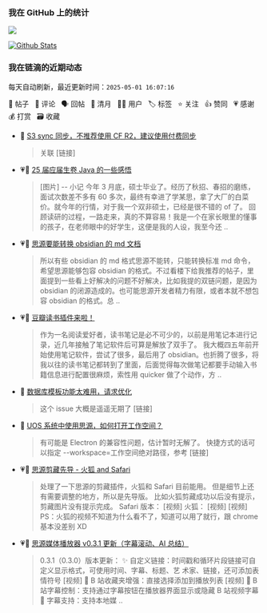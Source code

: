 
### 我在 GitHub 上的统计

<a title="Hits" target="_blank" href="https://github.com/88250/88250"><img src="https://hits.b3log.org/88250/88250.svg"></a>

[![Github Stats](https://github-readme-stats.vercel.app/api?username=88250&theme=tokyonight&show_icons=true)](https://github.com/88250)

<!--events start -->

### 我在链滴的近期动态

每天自动刷新，最近更新时间：`2025-05-01 16:07:16`

📝 帖子 &nbsp; 💬 评论 &nbsp; 🗣 回帖 &nbsp; 🌙 清月 &nbsp; 👨‍💻 用户 &nbsp; 🏷️ 标签 &nbsp; ⭐️ 关注 &nbsp; 👍 赞同 &nbsp; 💗 感谢 &nbsp; 💰 打赏 &nbsp; 🗃 收藏

* 💬 [S3 sync 同步，不推荐使用 CF R2，建议使用付费同步](https://ld246.com/article/1746067668957/comment/1746069008728#comments)

  > 关联 [链接]
* 💗📝 [25 届应届生卷 Java 的一些感悟](https://ld246.com/article/1745938586008)

  > [图片] -- 小记 今年 3 月底，硕士毕业了。经历了秋招、春招的磨练，面试次数差不多有 60 多次，最终有幸进了学某思，拿了大厂的白菜价。就今年的行情，对于我一个双非硕士，已经是很不错的 of 了。 回顾读研的过程，一路走来，真的不算容易！我是一个在家长眼里的懂事的孩子，在老师眼中的好学生，这便是我的人设，我至今还 ..
* 💗💬 [思源要能转换 obsidian 的 md 文档](https://ld246.com/article/1745911600217/comment/1745919776643#comments)

  > 所以有些 obsidian 的 md 格式思源不能转，只能转换标准 md 命令，希望思源能够包容 obsidian 的格式。不过看楼下给我推荐的帖子，里面提到一些看上好解决的问题不好解决，比如我提的双链问题，是因为 obsidian 的闭源造成的。也可能思源开发者精力有限，或者本就不想包容 obsidian 的格式。总 ..
* 💗📝 [豆瓣读书插件来啦！](https://ld246.com/article/1745898179608)

  > 作为一名阅读爱好者，读书笔记是必不可少的，以前是用笔记本进行记录，近几年接触了笔记软件后可算是解放了双手了。 我大概四五年前开始使用笔记软件，尝试了很多，最后用了 obsidian。也折腾了很多，将我以往的读书笔记都转到了里面，后面觉得每次做笔记都要手动输入书籍信息进行配置很麻烦，索性用 quicker 做了个动作，方 ..
* 💬 [数据库模板功能太难用，请求优化](https://ld246.com/article/1745893758424/comment/1745895139497#comments)

  > 这个 issue 大概是遥遥无期了 [链接]
* 💬 [UOS 系统中使用思源，如何打开工作空间？](https://ld246.com/article/1745831012458/comment/1745892130388#comments)

  > 有可能是 Electron 的兼容性问题，估计暂时无解了。 快捷方式的话可以指定 --workspace=工作空间绝对路径，参考 [链接]
* 💗📝 [思源剪藏先导 - 火狐 and Safari](https://ld246.com/article/1745845107858)

  > 处理了一下思源的剪藏插件，火狐和 Safari 目前能用。 但是细节上还有需要调整的地方，所以是先导版。 比如火狐剪藏成功以后没有提示，剪藏图片没有提示完成。 Safari 版本： [视频] 火狐： [视频] [视频] PS：火狐的视频不知道为什么看不了，知道可以用了就行，跟 chrome 基本没差别 XD
* 💗📝 [思源媒体播放器 v0.3.1 更新（字幕滚动、AI 总结）](https://ld246.com/article/1745677099458)

  > 0.3.1（0.3.0）版本更新： ✨ 自定义链接：时间戳和循环片段链接可自定义显示格式，可使用时间、字幕、标题、艺 术家、链接，还可添加表情符号 [视频] 🔖 B 站收藏夹增强：直接选择添加到播放列表 [视频] 💬 B 站字幕控制：支持通过字幕按钮在播放器界面显示或隐藏 B 站视频字幕 💬 字幕支持：支持本地媒 ..


<!--events end -->
